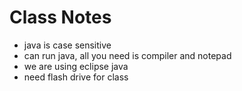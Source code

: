 # Class Notes
- java is case sensitive
- can run java, all you need is compiler and notepad
- we are using eclipse java
- need flash drive for class
